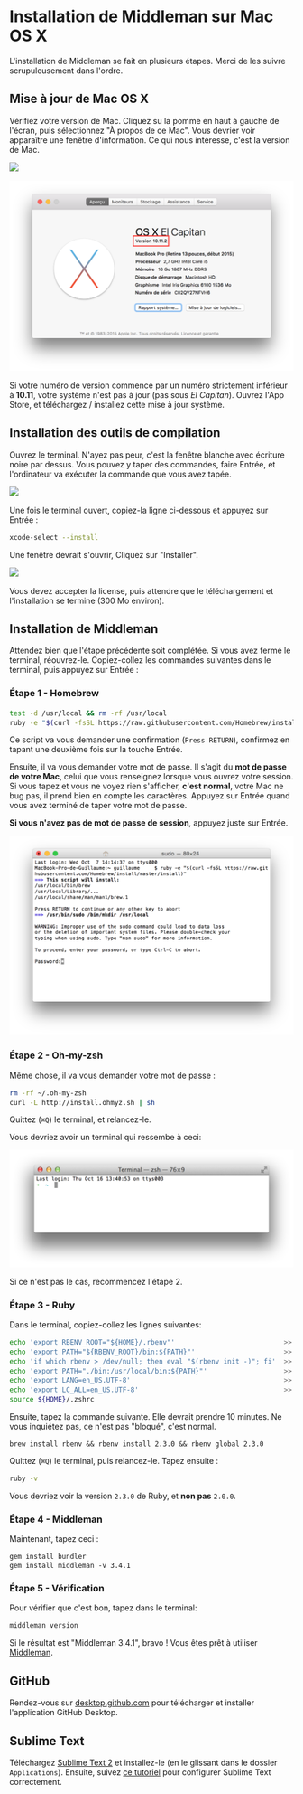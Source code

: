 # Installation de Middleman sur Mac OS X

L'installation de Middleman se fait en plusieurs étapes. Merci de les
suivre scrupuleusement dans l'ordre.

## Mise à jour de Mac OS X

Vérifiez votre version de Mac. Cliquez su la pomme en haut à gauche de l'écran,
puis sélectionnez "À propos de ce Mac". Vous devrier voir apparaître une fenêtre
d'information. Ce qui nous intéresse, c'est la version de Mac.

![](images/about-mac-menu.png)

![](images/about-mac.png)

Si votre numéro de version commence par un numéro strictement inférieur à **10.11**, votre
système n'est pas à jour (pas sous _El Capitan_). Ouvrez l'App Store, et téléchargez / installez
cette mise à jour système.

## Installation des outils de compilation

Ouvrez le terminal. N'ayez pas peur, c'est la fenêtre blanche avec écriture noire
par dessus. Vous pouvez y taper des commandes, faire Entrée, et l'ordinateur va exécuter
la commande que vous avez tapée.

![](images/open-terminal.png)

Une fois le terminal ouvert, copiez-la ligne ci-dessous et appuyez sur Entrée :

```bash
xcode-select --install
```

Une fenêtre devrait s'ouvrir, Cliquez sur "Installer".

![](images/xcode-select-install.png)

Vous devez accepter la license, puis attendre que le téléchargement et
l'installation se termine (300 Mo environ).

## Installation de Middleman

Attendez bien que l'étape précédente soit complétée. Si vous avez fermé le terminal, réouvrez-le.
Copiez-collez les commandes suivantes dans le terminal, puis appuyez sur Entrée :

### Étape 1 - Homebrew

```bash
test -d /usr/local && rm -rf /usr/local
ruby -e "$(curl -fsSL https://raw.githubusercontent.com/Homebrew/install/master/install)"
```

Ce script va vous demander une confirmation (`Press RETURN`), confirmez en tapant une deuxième fois
sur la touche Entrée.

Ensuite, il va vous demander votre mot de passe. Il s'agit du **mot de passe de votre Mac**,
celui que vous renseignez lorsque vous ouvrez votre session. Si vous tapez et vous ne voyez rien s'afficher,
**c'est normal**, votre Mac ne bug pas, il prend bien en compte les caractères. Appuyez
sur Entrée quand vous avez terminé de taper votre mot de passe.

**Si vous n'avez pas de mot de passe de session**, appuyez juste sur Entrée.

![](images/homebrew.png)

### Étape 2 - Oh-my-zsh

Même chose, il va vous demander votre mot de passe :

```bash
rm -rf ~/.oh-my-zsh
curl -L http://install.ohmyz.sh | sh
```

Quittez (`⌘Q`) le terminal, et relancez-le.

Vous devriez avoir un terminal qui ressembe à ceci:

![](images/on-my-zsh.png)

Si ce n'est pas le cas, recommencez l'étape 2.

### Étape 3 - Ruby

Dans le terminal, copiez-collez les lignes suivantes:

```bash
echo 'export RBENV_ROOT="${HOME}/.rbenv"'                           >> ${HOME}/.zshrc
echo 'export PATH="${RBENV_ROOT}/bin:${PATH}"'                      >> ${HOME}/.zshrc
echo 'if which rbenv > /dev/null; then eval "$(rbenv init -)"; fi'  >> ${HOME}/.zshrc
echo 'export PATH="./bin:/usr/local/bin:${PATH}"'                   >> ${HOME}/.zshrc
echo 'export LANG=en_US.UTF-8'                                      >> ${HOME}/.zshrc
echo 'export LC_ALL=en_US.UTF-8'                                    >> ${HOME}/.zshrc
source ${HOME}/.zshrc
```

Ensuite, tapez la commande suivante. Elle devrait prendre 10 minutes. Ne vous inquiétez pas,
ce n'est pas "bloqué", c'est normal.
```
brew install rbenv && rbenv install 2.3.0 && rbenv global 2.3.0
```

Quittez (`⌘Q`) le terminal, puis relancez-le. Tapez ensuite :

```bash
ruby -v
```

Vous devriez voir la version `2.3.0` de Ruby, et **non pas** `2.0.0`.

### Étape 4 - Middleman

Maintenant, tapez ceci :

```
gem install bundler
gem install middleman -v 3.4.1
```

### Étape 5 - Vérification

Pour vérifier que c'est bon, tapez dans le terminal:

```bash
middleman version
```

Si le résultat est "Middleman 3.4.1", bravo ! Vous êtes prêt à utiliser [Middleman](https://middlemanapp.com/).

## GitHub

Rendez-vous sur [desktop.github.com](https://desktop.github.com/) pour télécharger et installer l'application GitHub Desktop.

## Sublime Text

Téléchargez [Sublime Text 2](http://www.sublimetext.com/2) et installez-le (en le glissant dans le dossier `Applications`).
Ensuite, suivez [ce tutoriel](https://github.com/lewagon/setup/blob/master/_partials/sublime_text_preferences.md) pour configurer Sublime Text correctement.
